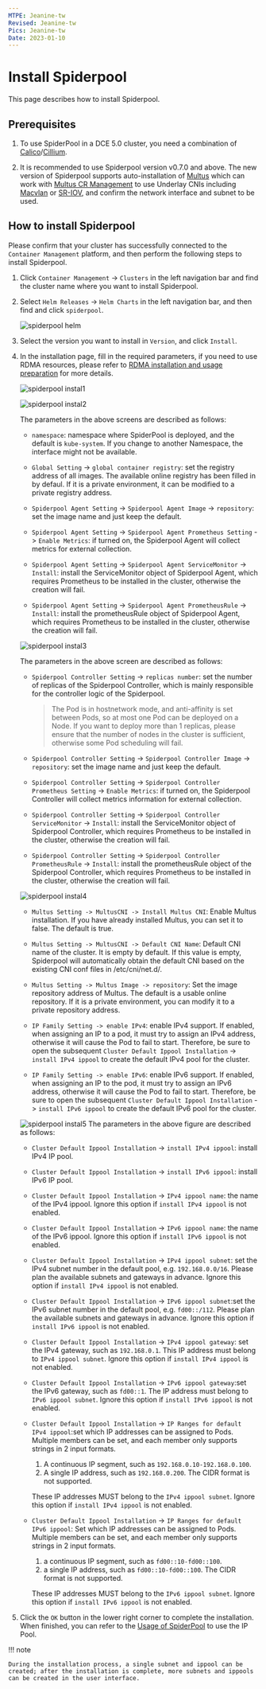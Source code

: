 ```yaml
---
MTPE: Jeanine-tw
Revised: Jeanine-tw
Pics: Jeanine-tw
Date: 2023-01-10
---
```


# Install Spiderpool

This page describes how to install Spiderpool.

## Prerequisites

1. To use SpiderPool in a DCE 5.0 cluster, you need a combination of [Calico](../../calico/index.md)/[Cillium](../../cilium/index.md).

2. It is recommended to use Spiderpool version v0.7.0 and above. The new version of Spiderpool supports auto-installation of [Multus](../../multus-underlay/install.md) which can work with [Multus CR Management](../../../config/multus-cr.md) to use Underlay CNIs including [Macvlan](../../multus-underlay/macvlan.md) or [SR-IOV](../../multus-underlay/sriov.md), and confirm the network interface and subnet to be used.

## How to install Spiderpool

Please confirm that your cluster has successfully connected to the `Container Management` platform, and then perform the following steps to install Spiderpool.

1. Click `Container Management` -> `Clusters` in the left navigation bar and find the cluster name where you want to install Spiderpool.

2. Select `Helm Releases` -> `Helm Charts` in the left navigation bar, and then find and click `spiderpool`.

    ![spiderpool helm](https://docs.daocloud.io/daocloud-docs-images/docs/en/docs/network/images/spiderpool-helm.png)

3. Select the version you want to install in `Version`, and click `Install`.

4. In the installation page, fill in the required parameters, if you need to use RDMA resources, please refer to [RDMA installation and usage preparation](rdmapara.md) for more details.

    ![spiderpool instal1](https://docs.daocloud.io/daocloud-docs-images/docs/en/docs/network/images/spiderpool-install1.png)

    ![spiderpool instal2](https://docs.daocloud.io/daocloud-docs-images/docs/en/docs/network/images/spiderpool-install2.png)  

    The parameters in the above screens are described as follows:

    - `namespace`: namespace where SpiderPool is deployed, and the default is `kube-system`. If you change to another Namespace, the interface might not be available.

    - `Global Setting` -> `global container registry`: set the registry address of all images. The available online registry has been filled in by defaul. If it is a private environment, it can be modified to a private registry address.

    - `Spiderpool Agent Setting` -> `Spiderpool Agent Image` ->  `repository`: set the image name and just keep the default.

    - `Spiderpool Agent Setting` -> `Spiderpool Agent Prometheus Setting` -> `Enable Metrics`: if turned on, the Spiderpool Agent will collect metrics for external collection.

    - `Spiderpool Agent Setting` -> `Spiderpool Agent ServiceMonitor` -> `Install`: install the ServiceMonitor object of Spiderpool Agent, which requires Prometheus to be installed in the cluster, otherwise the creation will fail.

    - `Spiderpool Agent Setting` -> `Spiderpool Agent PrometheusRule` -> `Install`: install the prometheusRule object of Spiderpool Agent, which requires Prometheus to be installed in the cluster, otherwise the creation will fail.

    ![spiderpool instal3](https://docs.daocloud.io/daocloud-docs-images/docs/en/docs/network/images/spiderpool-install3.png)

    The parameters in the above screen are described as follows:
  
    - `Spiderpool Controller Setting` -> `replicas number`: set the number of replicas of the Spiderpool Controller, which is mainly responsible for the controller logic of the Spiderpool.

        > The Pod is in hostnetwork mode, and anti-affinity is set between Pods, so at most one Pod can be deployed on a Node. If you want to deploy more than 1 replicas, please ensure that the number of nodes in the cluster is sufficient, otherwise some Pod scheduling will fail.

    - `Spiderpool Controller Setting` -> `Spiderpool Controller Image` -> `repository`: set the image name and just keep the default.

    - `Spiderpool Controller Setting` -> `Spiderpool Controller Prometheus Setting` -> `Enable Metrics`: if turned on, the Spiderpool Controller will collect metrics information for external collection.

    - `Spiderpool Controller Setting` -> `Spiderpool Controller ServiceMonitor` -> `Install`: install the ServiceMonitor object of Spiderpool Controller, which requires Prometheus to be installed in the cluster, otherwise the creation will fail.

    - `Spiderpool Controller Setting` -> `Spiderpool Controller PrometheusRule` -> `Install`: install the prometheusRule object of the Spiderpool Controller, which requires Prometheus to be installed in the cluster, otherwise the creation will fail.

    ![spiderpool instal4](https://docs.daocloud.io/daocloud-docs-images/docs/en/docs/network/images/spiderpool-install4.png)

    - `Multus Setting -> MultusCNI -> Install Multus CNI`: Enable Multus installation. If you have already installed Multus, you can set it to false. The default is true.

    - `Multus Setting -> MultusCNI -> Default CNI Name`: Default CNI name of the cluster. It is empty by default. If this value is empty, Spiderpool will automatically obtain the default CNI based on the existing CNI conf files in /etc/cni/net.d/.

    - `Multus Setting -> Multus Image -> repository`: Set the image repository address of Multus. The default is a usable online repository. If it is a private environment, you can modify it to a private repository address.

    - `IP Family Setting -> enable IPv4`: enable IPv4 support. If enabled, when assigning an IP to a pod, it must try to assign an IPv4 address, otherwise it will cause the Pod to fail to start.
    Therefore, be sure to open the subsequent `Cluster Default Ippool Installation` -> `install IPv4 ippool` to create the default IPv4 pool for the cluster.

    - `IP Family Setting -> enable IPv6`: enable IPv6 support. If enabled, when assigning an IP to the pod, it must try to assign an IPv6 address, otherwise it will cause the Pod to fail to start.
    Therefore, be sure to open the subsequent `Cluster Default Ippool Installation` -> `install IPv6 ippool` to create the default IPv6 pool for the cluster.

    ![spiderpool instal5](https://docs.daocloud.io/daocloud-docs-images/docs/en/docs/network/images/spiderpool-install5.png)
    The parameters in the above figure are described as follows:

    - `Cluster Default Ippool Installation` -> `install IPv4 ippool`: install IPv4 IP pool.

    - `Cluster Default Ippool Installation` -> `install IPv6 ippool`: install IPv6 IP pool.

    - `Cluster Default Ippool Installation` -> `IPv4 ippool name`: the name of the IPv4 ippool. Ignore this option if `install IPv4 ippool` is not enabled.

    - `Cluster Default Ippool Installation` -> `IPv6 ippool name`: the name of the IPv6 ippool. Ignore this option if `install IPv6 ippool` is not enabled.

    - `Cluster Default Ippool Installation` -> `IPv4 ippool subnet`: set the IPv4 subnet number in the default pool, e.g. `192.168.0.0/16`. Please plan the available subnets and gateways in advance. Ignore this option if `install IPv4 ippool` is not enabled.

    - `Cluster Default Ippool Installation` -> `IPv6 ippool subnet`:set the IPv6 subnet number in the default pool, e.g. `fd00::/112`. Please plan the available subnets and gateways in advance. Ignore this option if `install IPv6 ippool` is not enabled.

    - `Cluster Default Ippool Installation` -> `IPv4 ippool gateway`: set the IPv4 gateway, such as `192.168.0.1`. This IP address must belong to `IPv4 ippool subnet`. Ignore this option if `install IPv4 ippool` is not enabled.

    - `Cluster Default Ippool Installation` -> `IPv6 ippool gateway`:set the IPv6 gateway, such as `fd00::1`. The IP address must belong to `IPv6 ippool subnet`. Ignore this option if `install IPv6 ippool` is not enabled.

    - `Cluster Default Ippool Installation` -> `IP Ranges for default IPv4 ippool`:set which IP addresses can be assigned to Pods. Multiple members can be set, and each member only supports strings in 2 input formats.

        1. A continuous IP segment, such as `192.168.0.10-192.168.0.100`.
        2. A single IP address, such as `192.168.0.200`. The CIDR format is not supported.

        These IP addresses MUST belong to the `IPv4 ippool subnet`. Ignore this option if `install IPv4 ippool` is not enabled.

    - `Cluster Default Ippool Installation` -> `IP Ranges for default IPv6 ippool`: Set which IP addresses can be assigned to Pods. Multiple members can be set, and each member only supports strings in 2 input formats.

        1. a continuous IP segment, such as `fd00::10-fd00::100`.
        2. a single IP address, such as `fd00::10-fd00::100`. The CIDR format is not supported.

        These IP addresses MUST belong to the `IPv6 ippool subnet`. Ignore this option if `install IPv6 ippool` is not enabled.

5. Click the `OK` button in the lower right corner to complete the installation. When finished, you can refer to the [Usage of SpiderPool](../../config/use-ippool/usage.md) to use the IP Pool.

!!! note

    During the installation process, a single subnet and ippool can be created; after the installation is complete, more subnets and ippools can be created in the user interface.
